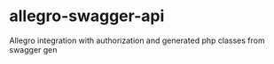 # allegro-swagger-api
Allegro integration with authorization and generated php classes from swagger gen
